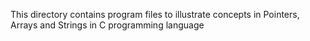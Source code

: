 This directory contains program files to illustrate concepts in Pointers, Arrays and Strings in C programming language
